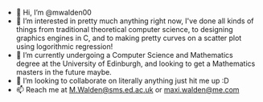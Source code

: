 - 👋 Hi, I’m @mwalden00
- 👀 I’m interested in pretty much anything right now, I've done all kinds of things from traditional theoretical computer science, to designing graphics engines in C, and to making pretty curves on a scatter plot using logorithmic regression!
- 🌱 I’m currently undergoing a Computer Science and Mathematics degree at the University of Edinburgh, and looking to get a Mathematics masters in the future maybe.
- 💞️ I’m looking to collaborate on literally anything just hit me up :D
- 📫 Reach me at M.Walden@sms.ed.ac.uk or maxi.walden@me.com

<!---
mwalden00/mwalden00 is a ✨ special ✨ repository because its `README.md` (this file) appears on your GitHub profile.
You can click the Preview link to take a look at your changes.
--->
